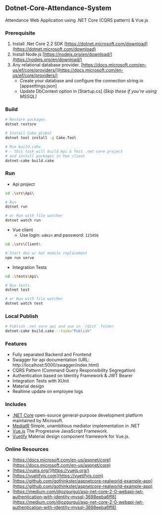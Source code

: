 ## Dotnet-Core-Attendance-System ##

Attendance Web Application using .NET Core (CQRS pattern) & Vue.js

### Prerequisite ###
1. Install .Net Core 2.2 SDK [https://dotnet.microsoft.com/download](https://dotnet.microsoft.com/download)
2. Install Node.js [https://nodejs.org/en/download/](https://nodejs.org/en/download/)
3. Any relational database provider. [https://docs.microsoft.com/en-us/ef/core/providers/](https://docs.microsoft.com/en-us/ef/core/providers/)
    - Create your database and configure the connection string in [appsettings.json]
    - Update DbContext option in [Startup.cs] _(Skip these if you're using MSSQL)_

### Build ###
```bash
# Restore packages
dotnet restore

# Install Cake global
dotnet tool install -g Cake.Tool

# Run build.cake
# - this task will build Api & Test .net core project
# and install packages in Vue client
dotnet-cake build.cake
```

### Run ###
- Api project
```bash
cd .\src\Api\

# Run 
dotnet run

# or Run with file watcher
dotnet watch run
```
- Vue client
    - Use login: `admin` and password: `123456`
```bash
cd .\src\Client\

# Start dev w/ hot module replacement
npm run serve
```
- Integration Tests
```bash
cd .\tests\Api\

# Run tests 
dotnet test

# or Run with file watcher
dotnet watch test
```

### Local Publish ###
```bash
# Publish .net core api and vue in `/dist` folder
dotnet-cake build.cake --task="Publish"
```

### Features ###

* Fully separated Backend and Frontend
* Swagger for api documentation (URL: http://localhost:5000/swagger/index.html)
* CQRS Pattern (Command Query Responsibility Segregation)
* Authentication based on Identity Framework & JWT Bearer
* Integration Tests with XUnit
* Material design
* Realtime update on employee logs

### Includes ###

* [.NET Core](https://docs.microsoft.com/en-us/dotnet/core/) open-source general-purpose development platform maintained by Microsoft. 
* [MediatR](https://github.com/jbogard/MediatR) Simple, unambitious mediator implementation in .NET
* [Vue.js](https://vuejs.org/) The Progressive JavaScript Framework.
* [Vuetify](https://vuetifyjs.com/en/) Material design component framework for Vue.js.

### Online Resources ###

* [https://docs.microsoft.com/en-us/aspnet/core](https://docs.microsoft.com/en-us/aspnet/core)
* [https://vuejs.org/](https://vuejs.org/)
* [https://vuetifyjs.com](https://vuetifyjs.com)
* [https://github.com/gothinkster/aspnetcore-realworld-example-app](https://github.com/gothinkster/aspnetcore-realworld-example-app)
* [https://medium.com/@ozgurgul/asp-net-core-2-0-webapi-jwt-authentication-with-identity-mysql-3698eeba6ff8](https://medium.com/@ozgurgul/asp-net-core-2-0-webapi-jwt-authentication-with-identity-mysql-3698eeba6ff8)
